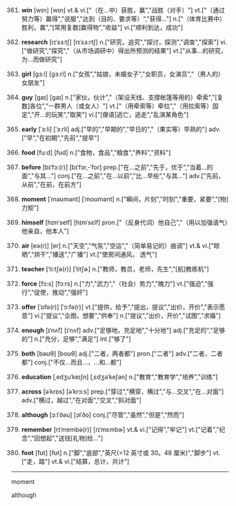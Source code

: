 361. **win**
[wɪn]  [wɪn]
vt.& vi.["（在…中）获胜，赢","战胜（对手）"]  vt.["（通过努力等）赢得","说服","达到（目的、要求等）","获得…"]  n.["（体育比赛中）胜利，赢","[常用复数]赢得物","收益"]  vi.["顺利到达，成功"]  

362. **research**
[rɪˈsɜ:tʃ]  [rɪˈsɜ:rtʃ]
n.["研究，追究","探讨，探测","调查","探索"]  vi.["做研究","探究","（从市场调研中）得出所预测的结果"]  vt.["从事…的研究，为…而做研究"]  

363. **girl**
[gɜ:l]  [gɜ:rl]
n.["女孩","姑娘，未婚女子","女职员，女演员","（男人的）女朋友"]  

364. **guy**
[gaɪ]  [ɡaɪ]
n.["家伙，伙计","（架设天线、支撑帐篷等用的）牵索","[复数]各位","一群男人（或女人）"]  vt.["（用牵索等）牵拉","（用拉索等）固定","开…的玩笑","取笑"]  vi.["[俚语]逃亡，逃走","乱演某角色"]  

365. **early**
[ˈɜ:li]  [ˈɜ:rli]
adj.["早的","早期的","早日的","（果实等）早熟的"]  adv.["早","在初期","先前","提早"]  

366. **food**
[fu:d]  [fud]
n.["食物，食品","粮食","养料","资料"]  

367. **before**
[bɪˈfɔ:(r)]  [bɪˈfɔr,-ˈfor]
prep.["在…之前","先于，优于","当着…的面","与其…"]  conj.["在…之前","在…以前","比…早些","与其…"]  adv.["先前，从前","在前，在前方"]  

368. **moment**
[ˈməʊmənt]  [ˈmoʊmənt]
n.["瞬间，片刻","时刻","重要，紧要","[物]力矩"]  

369. **himself**
[hɪmˈself]  [hɪmˈsɛlf]
pron.["（反身代词）他自己","（用以加强语气）他亲自，他本人"]  

370. **air**
[eə(r)]  [er]
n.["天空","气氛","空运","（简单易记的）曲调"]  vt.& vi.["晾晒","烘干","播送","广播"]  vt.["使房间通风， 透气"]  

371. **teacher**
[ˈti:tʃə(r)]  [ˈtitʃɚ]
n.["教师，教员，老师，先生","[航]教练机"]  

372. **force**
[fɔ:s]  [fɔ:rs]
n.["力","武力","（社会）势力","魄力"]  vt.["强迫","强行","促使，推动","强奸"]  

373. **offer**
[ˈɒfə(r)]  [ˈɔ:fə(r)]
vt.["提供，给予","提出，提议","出价，开价","表示愿意"]  vi.["提议","企图，想要","供奉"]  n.["提议","出价，开价","试图","求婚"]  

374. **enough**
[ɪˈnʌf]  [ɪˈnʌf]
adv.["足够地，充足地","十分地"]  adj.["充足的","足够的"]  n.["充分，足够","满足"]  int.["够了"]  

375. **both**
[bəʊθ]  [boʊθ]
adj.["二者，两者都"]  pron.["二者"]  adv.["二者，二者都"]  conj.["不仅…而且…，…和…都"]  

376. **education**
[ˌedʒuˈkeɪʃn]  [ˌɛdʒəˈkeʃən]
n.["教育","教育学","培养","训练"]  

377. **across**
[əˈkrɒs]  [əˈkrɔ:s]
prep.["穿过","横穿，横过","与…交叉","在…对面"]  adv.["横过，越过","在对面","交叉","斜对面"]  

378. **although**
[ɔ:lˈðəu]  [ɔlˈðo]
conj.["尽管","虽然","但是","然而"]  

379. **remember**
[rɪˈmembə(r)]  [rɪˈmɛmbɚ]
vt.& vi.["记得","牢记"]  vt.["记着","纪念","回想起","送钱[礼物]给…"]  

380. **foot**
[fʊt]  [fʊt]
n.["脚","底部","英尺(=12 英寸或 30。48 厘米)","脚步"]  vt.["走，踏"]  vt.& vi.["结算，总计，共计"]  



---

moment

although
